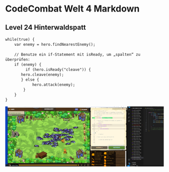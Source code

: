 # CodeCombat Welt 4 Markdown
## Level 24 Hinterwaldspatt
```
while(true) {
    var enemy = hero.findNearestEnemy();
    
    // Benutze ein if-Statement mit isReady, um „spalten“ zu überprüfen:
    if (enemy) {
         if (hero.isReady("cleave")) {
       hero.cleave(enemy);
       } else {
            hero.attack(enemy);
        } 
    }
}
```
![alt text](image-110.png)